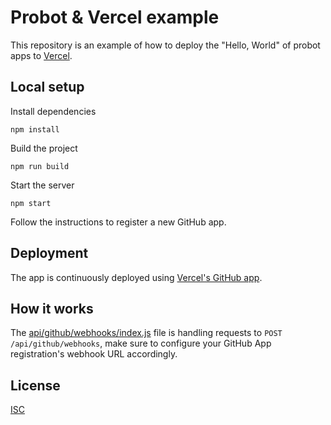 # Probot & Vercel example

This repository is an example of how to deploy the "Hello, World" of probot apps to [Vercel](https://vercel.com).

## Local setup

Install dependencies

```
npm install
```

Build the project

```
npm run build
```

Start the server

```
npm start
```

Follow the instructions to register a new GitHub app.

## Deployment

The app is continuously deployed using [Vercel's GitHub app](https://github.com/apps/vercel).

## How it works

The [api/github/webhooks/index.js](api/github/webhooks/index.js) file is handling requests to `POST /api/github/webhooks`, make sure to configure your GitHub App registration's webhook URL accordingly.

## License

[ISC](LICENSE)
